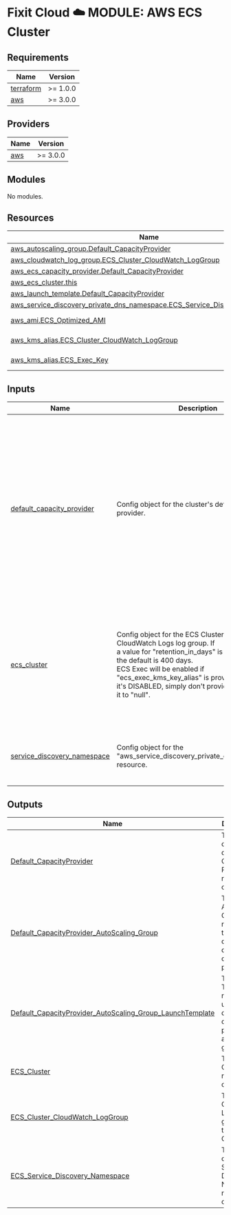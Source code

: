 # Fixit Cloud ☁️ MODULE: AWS ECS Cluster

<!-- BEGINNING OF PRE-COMMIT-TERRAFORM DOCS HOOK -->
## Requirements

| Name | Version |
|------|---------|
| <a name="requirement_terraform"></a> [terraform](#requirement\_terraform) | >= 1.0.0 |
| <a name="requirement_aws"></a> [aws](#requirement\_aws) | >= 3.0.0 |

## Providers

| Name | Version |
|------|---------|
| <a name="provider_aws"></a> [aws](#provider\_aws) | >= 3.0.0 |

## Modules

No modules.

## Resources

| Name | Type |
|------|------|
| [aws_autoscaling_group.Default_CapacityProvider](https://registry.terraform.io/providers/hashicorp/aws/latest/docs/resources/autoscaling_group) | resource |
| [aws_cloudwatch_log_group.ECS_Cluster_CloudWatch_LogGroup](https://registry.terraform.io/providers/hashicorp/aws/latest/docs/resources/cloudwatch_log_group) | resource |
| [aws_ecs_capacity_provider.Default_CapacityProvider](https://registry.terraform.io/providers/hashicorp/aws/latest/docs/resources/ecs_capacity_provider) | resource |
| [aws_ecs_cluster.this](https://registry.terraform.io/providers/hashicorp/aws/latest/docs/resources/ecs_cluster) | resource |
| [aws_launch_template.Default_CapacityProvider](https://registry.terraform.io/providers/hashicorp/aws/latest/docs/resources/launch_template) | resource |
| [aws_service_discovery_private_dns_namespace.ECS_Service_Discovery_Namespace](https://registry.terraform.io/providers/hashicorp/aws/latest/docs/resources/service_discovery_private_dns_namespace) | resource |
| [aws_ami.ECS_Optimized_AMI](https://registry.terraform.io/providers/hashicorp/aws/latest/docs/data-sources/ami) | data source |
| [aws_kms_alias.ECS_Cluster_CloudWatch_LogGroup](https://registry.terraform.io/providers/hashicorp/aws/latest/docs/data-sources/kms_alias) | data source |
| [aws_kms_alias.ECS_Exec_Key](https://registry.terraform.io/providers/hashicorp/aws/latest/docs/data-sources/kms_alias) | data source |

## Inputs

| Name | Description | Type | Default | Required |
|------|-------------|------|---------|:--------:|
| <a name="input_default_capacity_provider"></a> [default\_capacity\_provider](#input\_default\_capacity\_provider) | Config object for the cluster's default capacity provider. | <pre>object({<br>    name = optional(string)<br>    tags = optional(map(string))<br>    autoscaling_group = optional(object({<br>      name = optional(string)<br>      tags = optional(map(string))<br>      launch_template = optional(object({<br>        name        = optional(string)<br>        description = optional(string)<br>        tags        = optional(map(string))<br>      }))<br>    }))<br>  })</pre> | <pre>{<br>  "autoscaling_group": {<br>    "launch_template": {<br>      "description": "Terraform-managed launch template for an ECS Cluster's default capacity provider.",<br>      "name": "Default_CapacityProvider_LaunchTemplate",<br>      "tags": {<br>        "Name": "Default_CapacityProvider_LaunchTemplate"<br>      }<br>    },<br>    "name": "Default_CapacityProvider_AutoScaling_Group",<br>    "tags": {<br>      "Name": "Default_CapacityProvider_AutoScaling_Group"<br>    }<br>  },<br>  "name": "Default_CapacityProvider",<br>  "tags": {<br>    "Name": "Default_CapacityProvider"<br>  }<br>}</pre> | no |
| <a name="input_ecs_cluster"></a> [ecs\_cluster](#input\_ecs\_cluster) | Config object for the ECS Cluster and its CloudWatch Logs log group. If<br>a value for "retention\_in\_days" is not provided, the default is 400 days.<br>ECS Exec will be enabled if "ecs\_exec\_kms\_key\_alias" is provided; to ensure<br>it's DISABLED, simply don't provide a value or set it to "null". | <pre>object({<br>    name                   = string<br>    capacity_provider_arns = optional(list(string))<br>    ecs_exec_kms_key_alias = optional(string)<br>    tags                   = optional(map(string))<br>    cloudwatch_log_group = object({<br>      name              = string<br>      kms_key_alias     = string<br>      retention_in_days = optional(number)<br>      tags              = optional(map(string))<br>    })<br>  })</pre> | n/a | yes |
| <a name="input_service_discovery_namespace"></a> [service\_discovery\_namespace](#input\_service\_discovery\_namespace) | Config object for the "aws\_service\_discovery\_private\_dns\_namespace" resource. | <pre>object({<br>    name        = string<br>    description = string<br>    vpc_id      = string<br>    tags        = optional(map(string))<br>  })</pre> | n/a | yes |

## Outputs

| Name | Description |
|------|-------------|
| <a name="output_Default_CapacityProvider"></a> [Default\_CapacityProvider](#output\_Default\_CapacityProvider) | The cluster's default Capacity Provider resource object. |
| <a name="output_Default_CapacityProvider_AutoScaling_Group"></a> [Default\_CapacityProvider\_AutoScaling\_Group](#output\_Default\_CapacityProvider\_AutoScaling\_Group) | The AutoScaling Group resource of the cluster's default capacity provider. |
| <a name="output_Default_CapacityProvider_AutoScaling_Group_LaunchTemplate"></a> [Default\_CapacityProvider\_AutoScaling\_Group\_LaunchTemplate](#output\_Default\_CapacityProvider\_AutoScaling\_Group\_LaunchTemplate) | The Launch Template resource used in the default capacity provider's autoscaling group. |
| <a name="output_ECS_Cluster"></a> [ECS\_Cluster](#output\_ECS\_Cluster) | The ECS Cluster resource object. |
| <a name="output_ECS_Cluster_CloudWatch_LogGroup"></a> [ECS\_Cluster\_CloudWatch\_LogGroup](#output\_ECS\_Cluster\_CloudWatch\_LogGroup) | The CloudWatch Logs log group for the ECS Cluster. |
| <a name="output_ECS_Service_Discovery_Namespace"></a> [ECS\_Service\_Discovery\_Namespace](#output\_ECS\_Service\_Discovery\_Namespace) | The cluster's Service Discovery Namespace resource object. |
<!-- END OF PRE-COMMIT-TERRAFORM DOCS HOOK -->
